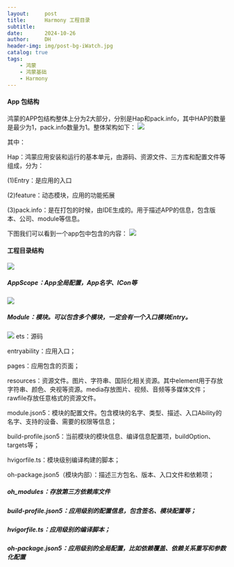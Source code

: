 ```yaml
---
layout:     post
title:      Harmony 工程目录
subtitle:   
date:       2024-10-26
author:     DH
header-img: img/post-bg-iWatch.jpg 
catalog: true
tags:
    - 鸿蒙
    - 鸿蒙基础
    - Harmony
---
```

#### App 包结构

鸿蒙的APP包结构整体上分为2大部分，分别是Hap和pack.info，其中HAP的数量是最少为1，pack.info数量为1。整体架构如下：
![](https://camo.githubusercontent.com/abf25932e1096caedbd77bbf64ebb692ff9cfc5055ec13d4d6701968c9c02d69/68747470733a2f2f692d626c6f672e6373646e696d672e636e2f6469726563742f37663766373263326538373634663161623030326639663465373636343738362e706e67)

其中：

Hap：鸿蒙应用安装和运行的基本单元，由源码、资源文件、三方库和配置文件等组成，分为：

(1)Entry：是应用的入口

(2)feature：动态模块，应用的功能拓展

(3)pack.info：是在打包的时候，由IDE生成的。用于描述APP的信息，包含版本、公司、module等信息。

下图我们可以看到一个app包中包含的内容：
![](https://camo.githubusercontent.com/f57e1dea8282932716f5c9fac5d631818bac3b51f4661caf3ded74d6c43c33fd/68747470733a2f2f692d626c6f672e6373646e696d672e636e2f6469726563742f63623539636361376334373334386234613038333764646432396535356363622e706e67
)

#### 工程目录结构

![](https://camo.githubusercontent.com/9236af912294c7b1a989859400d6fcb0ae2fb8d0dd0cdc3ff745ce2eb0369ded/68747470733a2f2f692d626c6f672e6373646e696d672e636e2f6469726563742f61663735396363663636643934323465383033336230653139643836363236662e706e67
)

#####  AppScope：App全局配置，App名字、ICon等
![](https://camo.githubusercontent.com/bf0d344a65dfbabd810a6a149e6b459c7316813384a0e6546de5b156225fe0e8/68747470733a2f2f692d626c6f672e6373646e696d672e636e2f6469726563742f37316166313634393334313034356134613036363834353030633334653239622e706e67)
#####  Module：模块。可以包含多个模块，一定会有一个入口模块Entry。
![](https://camo.githubusercontent.com/df291cc6c23a0fbcfcfc1d92e2ab6cfcca2608ecfc32ff0787873320ba204fda/68747470733a2f2f692d626c6f672e6373646e696d672e636e2f6469726563742f31636162653261333935376234353533383062366162316336626335643431302e706e67
)
ets：源码

entryability：应用入口；

pages：应用包含的页面；

resources：资源文件。图片、字符串、国际化相关资源。其中element用于存放字符串、颜色、央视等资源。media存放图片、视频、音频等多媒体文件；rawfile存放任意格式的资源文件。

module.json5：模块的配置文件。包含模块的名字、类型、描述、入口Ability的名字、支持的设备、需要的权限等信息；

build-profile.json5：当前模块的模块信息、编译信息配置项，buildOption、targets等；

hvigorfile.ts：模块级别编译构建的脚本；

oh-package.json5（模块内部）：描述三方包名、版本、入口文件和依赖项；


#####  oh_modules：存放第三方依赖库文件
#####  build-profile.json5：应用级别的配置信息，包含签名、模块配置等；
#####  hvigorfile.ts：应用级别的编译脚本；
#####  oh-package.json5：应用级别的全局配置，比如依赖覆盖、依赖关系重写和参数化配置
